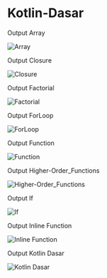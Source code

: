 # Kotlin-Dasar

Output Array

![Array](https://user-images.githubusercontent.com/101272430/199630085-2b28ae61-2a68-4e73-8930-569c8110d3e5.jpeg)

Output Closure

![Closure](https://user-images.githubusercontent.com/101272430/199630091-6700f89e-1eb4-48da-be23-397060f7cd9f.jpeg)

Output Factorial

![Factorial](https://user-images.githubusercontent.com/101272430/199630098-d5bfebc3-623f-4e19-8a17-1f897e0bf125.jpeg)

Output ForLoop

![ForLoop](https://user-images.githubusercontent.com/101272430/199630102-5175f030-f768-46f9-b82c-92ef85a89c5f.jpeg)

Output Function

![Function](https://user-images.githubusercontent.com/101272430/199630109-6f8f4746-375e-461b-bda9-bcc211f9fc67.jpeg)

Output Higher-Order_Functions

![Higher-Order_Functions](https://user-images.githubusercontent.com/101272430/199630114-71afdfbd-9d43-4cdf-a0b5-9315e28867a9.jpeg)

Output If

![If](https://user-images.githubusercontent.com/101272430/199630900-a48a7ac6-fd21-4d40-b68d-fb4d3a5d4ccf.jpeg)

Output Inline Function

![Inline Function](https://user-images.githubusercontent.com/101272430/199630897-75281f23-d0ff-426f-87b9-e9b530dcedca.jpeg)

Output Kotlin Dasar

![Kotlin Dasar](https://user-images.githubusercontent.com/101272430/199630890-eef408f4-9fcd-454a-a658-7c6e34a0a78e.jpeg)
